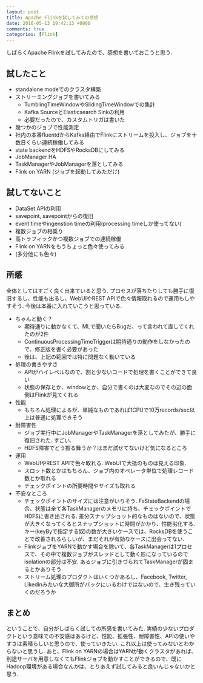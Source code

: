 ```yaml
---
layout: post
title: Apache Flinkを試してみての感想
date: 2016-05-13 19:42:13 +0900
comments: true
categories: [Flink]
---
```

しばらくApache Flinkを試してみたので、感想を書いておこうと思う.

## 試したこと

* standalone modeでのクラスタ構築
* ストリーミングジョブを書いてみる
    * TumblingTimeWindowやSlidingTimeWindowでの集計
    * Kafka SourceとElasticsearch Sinkの利用
    * 必要だったので、カスタムトリガは書いた
* 幾つかのジョブで性能測定
* 社内の本番fluentdからKafka経由でFlinkにストリームを投入し、ジョブを十数日くらい連続稼働してみる
* state backendをHDFSやRocksDBにしてみる
* JobManager HA
* TaskManagerやJobManagerを落としてみる
* Flink on YARN (ジョブを起動してみただけ)

## 試してないこと

* DataSet APIの利用
* savepoint, savepointからの復旧
* event timeやingenstion timeの利用(processing timeしか使ってない)
* 複数ジョブの相乗り
* 高トラフィックかつ複数ジョブでの連続稼働
* Flink on YARNをもうちょっと色々使ってみる
* (多分他にも色々)

## 所感

全体としてはすごく良く出来ていると思う. プロセスが落ちたりしても勝手に復旧するし、性能も出るし、WebUIやREST APIで色々情報取れるので運用もしやすそう. 今後は本番に入れていこうと思っている. 

* ちゃんと動く？
    * 期待通りに動かなくて、MLで聞いたらBugだ、って言われて直してくれたのが2件
    * ContinuousProcessingTimeTriggerは期待通りの動作をしなかったので、修正版を書く必要があった
    * 後は、上記の範囲では特に問題なく動いている
* 処理の書きやすさ
   * APIがハイレベルなので、割と少ないコードで処理を書くことができて良い
   * 状態の保存とか、windowとか、自分で書くのは大変なのでその辺の面倒はFlinkが見てくれる
* 性能
   * もちろん処理によるが、単純なものであれば1CPUで10万records/sec以上は普通に処理できそう
* 耐障害性
    * ジョブ実行中にJobManagerやTaskManagerを落としてみたが、勝手に復旧された. すごい.
    * HDFS障害でどう振る舞うか？はまだ試せてないけど気になるところ
* 運用
    * WebUIやREST APIで色々取れる. WebUIで大抵のものは見える印象. 
    * スロット数とかはもちろん、ジョブ内のオペレータ単位で処理レコード数とか取れる
    * チェックポイントの所要時間やサイズも取れる
* 不安なところ
    * チェックポイントのサイズには注意がいりそう. FsStateBackendの場合、状態は全て各TaskManagerのメモリに持ち、チェックポイントでHDFSに書き出される. 差分スナップショット的なものはないので、状態が大きくなってくるとスナップショットに時間がかかり、性能劣化する. キー(keyByで指定する奴)の数が大きいケースでは、RocksDBを使うことで改善されるらしいが、まだそれが有効なケースに出会ってない.
    * FlinkジョブをYARNで動かす場合を除いて、各TaskManagerは1プロセスで、その中で複数ジョブがスレッドとして動く形になっているのでisolationの部分は不安. あるジョブに引きづられてTaskManagerが固まるとかありそう. 
    * ストリーム処理のプロダクトはいくつかあるし、Facebook, Twitter, Likedinみたいな大御所がバックにいるわけではないので、生き残っていくのだろうか

## まとめ

ということで、自分がしばらく試しての所感を書いてみた. 
実績の少ないプロダクトという意味での不安感はあるけど、性能、拡張性、耐障害性、APIの使いやすさは素晴らしいと思うので、使っていきたい. これ以上は使ってみないとわからないと思うし. あと、Flink on YARNの場合はYARNが動くクラスタがあれば、別途サーバを用意しなくてもFlinkジョブを動かすことができるので、既にHadoop環境がある場合なんかは、とりあえず試してみると良いんじゃないかと思う. 
